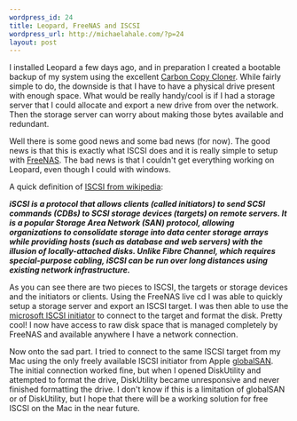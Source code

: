 ```yaml
--- 
wordpress_id: 24
title: Leopard, FreeNAS and ISCSI
wordpress_url: http://michaelahale.com/?p=24
layout: post
---
```

I installed Leopard a few days ago, and in preparation I created a bootable backup of my system using the excellent <a href="http://www.bombich.com/software/ccc.html">Carbon Copy Cloner</a>.  While fairly simple to do, the downside is that I have to have a physical drive present with enough space.  What would be really handy/cool is if I had a storage server that I could allocate and export a new drive from over the network.  Then the storage server can worry about making those bytes available and redundant.

Well there is some good news and some bad news (for now).  The good news is that this is exactly what ISCSI does and it is really simple to setup with <a href="http://www.freenas.org/">FreeNAS</a>.  The bad news is that I couldn't get everything working on Leopard, even though I could with windows.

A quick definition of <a href="http://en.wikipedia.org/wiki/ISCSI">ISCSI from wikipedia</a>:

<strong><em>iSCSI is a protocol that allows clients (called initiators) to send SCSI commands (CDBs) to SCSI storage devices (targets) on remote servers. It is a popular Storage Area Network (SAN) protocol, allowing organizations to consolidate storage into data center storage arrays while providing hosts (such as database and web servers) with the illusion of locally-attached disks. Unlike Fibre Channel, which requires special-purpose cabling, iSCSI can be run over long distances using existing network infrastructure.</em></strong>

As you can see there are two pieces to ISCSI, the targets or storage devices and the initiators or clients.  Using the FreeNAS live cd I was able to quickly setup a storage server and export an ISCSI target.  I was then able to use the <a href="http://www.microsoft.com/downloads/details.aspx?familyid=12cb3c1a-15d6-4585-b385-befd1319f825&displaylang=en#Requirements">microsoft ISCSI initiator</a> to connect to the target and format the disk. Pretty cool!  I now have access to raw disk space that is managed completely by FreeNAS and available anywhere I have a network connection.

Now onto the sad part. I tried to connect to the same ISCSI target from my Mac using the only freely available ISCSI initiator from Apple <a href="http://www.apple.com/downloads/macosx/system_disk_utilities/globalsaniscsiinitiator.html">globalSAN</a>.  The initial connection worked fine, but when I opened DiskUtility and attempted to format the drive, DiskUtility became unresponsive and never finished formatting the drive.  I don't know if this is a limitation of globalSAN or of DiskUtility, but I hope that there will be a working solution for free ISCSI on the Mac in the near future.
